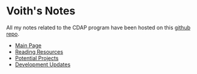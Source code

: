 # Voith's Notes

All my notes related to the CDAP program have been hosted on this [github repo](https://github.com/voith/voith-ethereum-cdap).

- [Main Page](https://github.com/voith/voith-ethereum-cdap/blob/main/README.md)
- [Reading Resources](https://github.com/voith/voith-ethereum-cdap/blob/main/reading-resources.md)
- [Potential Projects](https://github.com/voith/voith-ethereum-cdap/blob/main/potential-projects.md)
- [Development Updates](https://github.com/voith/voith-ethereum-cdap/blob/main/development-updates.md)
